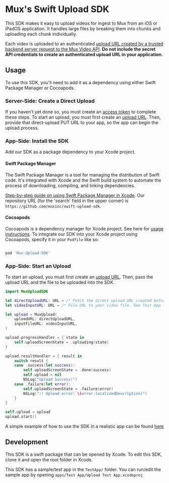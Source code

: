 # Mux's Swift Upload SDK
This SDK makes it easy to upload videos for ingest to Mux from an iOS or iPadOS application. It handles large files by breaking them into chunks and uploading each chunk individually.

Each video is uploaded to an authenticated [upload URL created by a trusted backend server request to the Mux Video API](https://docs.mux.com/guides/video/upload-files-directly). **Do not include the secret API credentials to create an authenticated upload URL in your application.**

## Usage
To use this SDK, you'll need to add it as a dependency using either Swift Package Manager or Cocoapods.

### Server-Side: Create a Direct Upload

If you haven't yet done so, you must create an [access token](https://docs.mux.com/guides/system/make-api-requests#http-basic-auth) to complete these steps.
To start an upload, you must first create an [upload URL](https://docs.mux.com/guides/video/upload-files-directly). Then, provide that direct-upload PUT URL to your app, so the app can begin the upload process.

### App-Side: Install the SDK
Add our SDK as a package dependency to your Xcode project.

#### Swift Package Manager
The Swift Package Manager is a tool for managing the distribution of Swift code. It's integrated with Xcode and the Swift build system to automate the process of downloading, compiling, and linking dependencies.

[Step-by-step guide on using Swift Package Manager in Xcode](https://developer.apple.com/documentation/xcode/adding-package-dependencies-to-your-app). Our repository URL (for the 'search' field in the upper corner) is `https://github.com/muxinc/swift-upload-sdk`.

#### Cocoapods
Cocoapods is a dependency manager for Xcode project. See here for [usage instructions](https://guides.cocoapods.org/using/using-cocoapods.htm).
To integrate our SDK into your Xcode project using Cocoapods, specify it in your `Podfile` like so:

```ruby

pod 'Mux-Upload-SDK'

```

### App-Side: Start an Upload
To start an upload, you must first create an [upload URL](https://docs.mux.com/guides/video/upload-files-directly). Then, pass the upload URL and the file to be uploaded into the SDK.

```swift
import MuxUploadSDK

let directUploadURL: URL = /* Fetch the direct upload URL created before */
let videoInputURL: URL = /* File URL to your video file. See Test App for how to retrieve a video from PhotosKit */

let upload = MuxUpload(
    uploadURL: directUploadURL,
    inputFileURL: videoInputURL,
)

upload.progressHandler = { state in
    self.uploadScreenState = .uploading(state)
}

upload.resultHandler = { result in
    switch result {
    case .success(let success):
        self.uploadScreenState = .done(success)
        self.upload = nil
        NSLog("Upload Success!")
    case .failure(let error):
        self.uploadScreenState = .failure(error)
        NSLog("!! Upload error: \(error.localizedDescription)")
    }
}

self.upload = upload
upload.start()
```

A simple example of how to use the SDK in a realistic app can be found [here](https://github.com/muxinc/swift-upload-sdk/blob/main/Examples/)

## Development

This SDK is a swift package that can be opened by Xcode. To edit this SDK, clone it and open the root folder in Xcode.

This SDK has a sample/test app in the `TestApp/` folder. You can run/edit the sample app by opening `apps/Test App/Upload Test App.xcodeproj`
